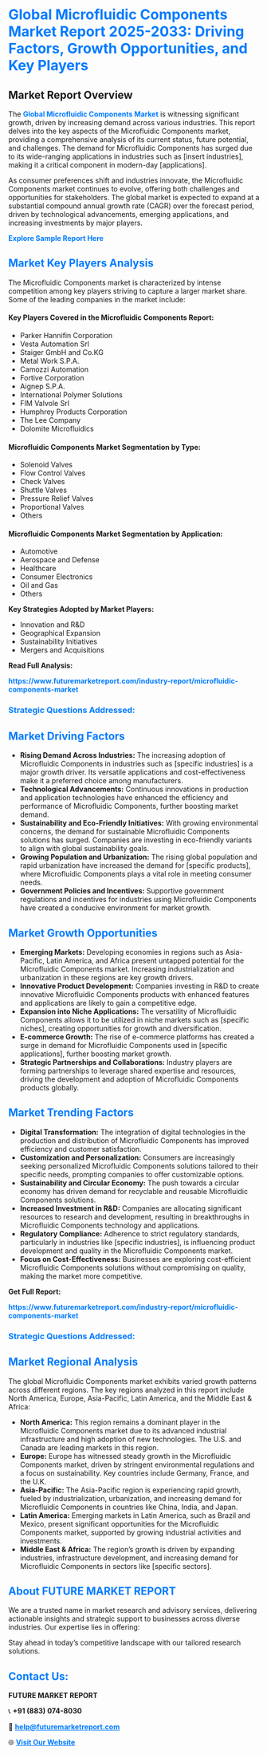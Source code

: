 <h1 style="color: #007BFF;">Global Microfluidic Components Market Report 2025-2033: Driving Factors, Growth Opportunities, and Key Players</h1>

<section id="overview">
<h2>Market Report Overview</h2>
<p>The <a href="https://www.futuremarketreport.com/industry-report/microfluidic-components-market" style="color: #007BFF; text-decoration: none;"><strong>Global Microfluidic Components Market</strong></a> is witnessing significant growth, driven by increasing demand across various industries. This report delves into the key aspects of the Microfluidic Components market, providing a comprehensive analysis of its current status, future potential, and challenges. The demand for Microfluidic Components has surged due to its wide-ranging applications in industries such as [insert industries], making it a critical component in modern-day [applications].</p>
<p>As consumer preferences shift and industries innovate, the Microfluidic Components market continues to evolve, offering both challenges and opportunities for stakeholders. The global market is expected to expand at a substantial compound annual growth rate (CAGR) over the forecast period, driven by technological advancements, emerging applications, and increasing investments by major players.</p>
</section>

<section id="overview">
<p><a href="https://www.futuremarketreport.com/request-sample/reportId=115264" style="color: #007BFF; text-decoration: none;"><strong>Explore Sample Report Here</strong></a></p>
</section>

<section id="key-players">
<h2 style="color: #007BFF;">Market Key Players Analysis</h2>
<p>The Microfluidic Components market is characterized by intense competition among key players striving to capture a larger market share. Some of the leading companies in the market include:</p>
<h4>Key Players Covered in the Microfluidic Components Report:</h4>
<ul><li>Parker Hannifin Corporation</li><li>Vesta Automation Srl</li><li>Staiger GmbH and Co.KG</li><li>Metal Work S.P.A.</li><li>Camozzi Automation</li><li>Fortive Corporation</li><li>Aignep S.P.A.</li><li>International Polymer Solutions</li><li>FIM Valvole Srl</li><li>Humphrey Products Corporation</li><li>The Lee Company</li><li>Dolomite Microfluidics</li></ul>
<h4>Microfluidic Components Market Segmentation by Type:</h4>
<ul><li>Solenoid Valves</li><li>Flow Control Valves</li><li>Check Valves</li><li>Shuttle Valves</li><li>Pressure Relief Valves</li><li>Proportional Valves</li><li>Others</li></ul>

<h4>Microfluidic Components Market Segmentation by Application:</h4>
<ul><li>Automotive</li><li>Aerospace and Defense</li><li>Healthcare</li><li>Consumer Electronics</li><li>Oil and Gas</li><li>Others</li></ul>
<p><strong>Key Strategies Adopted by Market Players:</strong></p>
<ul>
<li>Innovation and R&D</li>
<li>Geographical Expansion</li>
<li>Sustainability Initiatives</li>
<li>Mergers and Acquisitions</li>
</ul>
</section>

<section>
<p><strong>Read Full Analysis: </strong></p><a href="https://www.futuremarketreport.com/industry-report/microfluidic-components-market" style="color: #007BFF; text-decoration: none;"><strong>https://www.futuremarketreport.com/industry-report/microfluidic-components-market</strong></a>
<h3 style="color: #007BFF;">Strategic Questions Addressed:</h3>
</section>

<section id="driving-factors">
<h2 style="color: #007BFF;">Market Driving Factors</h2>
<ul>
<li><strong>Rising Demand Across Industries:</strong> The increasing adoption of Microfluidic Components in industries such as [specific industries] is a major growth driver. Its versatile applications and cost-effectiveness make it a preferred choice among manufacturers.</li>
<li><strong>Technological Advancements:</strong> Continuous innovations in production and application technologies have enhanced the efficiency and performance of Microfluidic Components, further boosting market demand.</li>
<li><strong>Sustainability and Eco-Friendly Initiatives:</strong> With growing environmental concerns, the demand for sustainable Microfluidic Components solutions has surged. Companies are investing in eco-friendly variants to align with global sustainability goals.</li>
<li><strong>Growing Population and Urbanization:</strong> The rising global population and rapid urbanization have increased the demand for [specific products], where Microfluidic Components plays a vital role in meeting consumer needs.</li>
<li><strong>Government Policies and Incentives:</strong> Supportive government regulations and incentives for industries using Microfluidic Components have created a conducive environment for market growth.</li>
</ul>
</section>

<section id="growth-opportunities">
<h2 style="color: #007BFF;">Market Growth Opportunities</h2>
<ul>
<li><strong>Emerging Markets:</strong> Developing economies in regions such as Asia-Pacific, Latin America, and Africa present untapped potential for the Microfluidic Components market. Increasing industrialization and urbanization in these regions are key growth drivers.</li>
<li><strong>Innovative Product Development:</strong> Companies investing in R&D to create innovative Microfluidic Components products with enhanced features and applications are likely to gain a competitive edge.</li>
<li><strong>Expansion into Niche Applications:</strong> The versatility of Microfluidic Components allows it to be utilized in niche markets such as [specific niches], creating opportunities for growth and diversification.</li>
<li><strong>E-commerce Growth:</strong> The rise of e-commerce platforms has created a surge in demand for Microfluidic Components used in [specific applications], further boosting market growth.</li>
<li><strong>Strategic Partnerships and Collaborations:</strong> Industry players are forming partnerships to leverage shared expertise and resources, driving the development and adoption of Microfluidic Components products globally.</li>
</ul>
</section>

<section id="trending-factors">
<h2 style="color: #007BFF;">Market Trending Factors</h2>
<ul>
<li><strong>Digital Transformation:</strong> The integration of digital technologies in the production and distribution of Microfluidic Components has improved efficiency and customer satisfaction.</li>
<li><strong>Customization and Personalization:</strong> Consumers are increasingly seeking personalized Microfluidic Components solutions tailored to their specific needs, prompting companies to offer customizable options.</li>
<li><strong>Sustainability and Circular Economy:</strong> The push towards a circular economy has driven demand for recyclable and reusable Microfluidic Components solutions.</li>
<li><strong>Increased Investment in R&D:</strong> Companies are allocating significant resources to research and development, resulting in breakthroughs in Microfluidic Components technology and applications.</li>
<li><strong>Regulatory Compliance:</strong> Adherence to strict regulatory standards, particularly in industries like [specific industries], is influencing product development and quality in the Microfluidic Components market.</li>
<li><strong>Focus on Cost-Effectiveness:</strong> Businesses are exploring cost-efficient Microfluidic Components solutions without compromising on quality, making the market more competitive.</li>
</ul>
</section>

<section>
<p><strong>Get Full Report: </strong></p><a href="https://www.futuremarketreport.com/industry-report/microfluidic-components-market" style="color: #007BFF; text-decoration: none;"><strong>https://www.futuremarketreport.com/industry-report/microfluidic-components-market</strong></a>
<h3 style="color: #007BFF;">Strategic Questions Addressed:</h3>
</section>


<section id="regional-analysis">
<h2 style="color: #007BFF;">Market Regional Analysis</h2>
<p>The global Microfluidic Components market exhibits varied growth patterns across different regions. The key regions analyzed in this report include North America, Europe, Asia-Pacific, Latin America, and the Middle East & Africa:</p>
<ul>
<li><strong>North America:</strong> This region remains a dominant player in the Microfluidic Components market due to its advanced industrial infrastructure and high adoption of new technologies. The U.S. and Canada are leading markets in this region.</li>
<li><strong>Europe:</strong> Europe has witnessed steady growth in the Microfluidic Components market, driven by stringent environmental regulations and a focus on sustainability. Key countries include Germany, France, and the U.K.</li>
<li><strong>Asia-Pacific:</strong> The Asia-Pacific region is experiencing rapid growth, fueled by industrialization, urbanization, and increasing demand for Microfluidic Components in countries like China, India, and Japan.</li>
<li><strong>Latin America:</strong> Emerging markets in Latin America, such as Brazil and Mexico, present significant opportunities for the Microfluidic Components market, supported by growing industrial activities and investments.</li>
<li><strong>Middle East & Africa:</strong> The region’s growth is driven by expanding industries, infrastructure development, and increasing demand for Microfluidic Components in sectors like [specific sectors].</li>
</ul>
</section>

<footer>
<h2 style="color: #007BFF;">About FUTURE MARKET REPORT</h2>
<p>We are a trusted name in market research and advisory services, delivering actionable insights and strategic support to businesses across diverse industries. Our expertise lies in offering:</p>

<p>Stay ahead in today’s competitive landscape with our tailored research solutions.</p>

<h2 style="color: #007BFF;">Contact Us:</h2>
<p><strong>FUTURE MARKET REPORT</strong></p>
<p>📞 <strong>+91 (883) 074-8030</strong></p>
<p>📧 <strong><a href="mailto:help@futuremarketreport.com" style="color: #007BFF;">help@futuremarketreport.com</a></strong></p>
<p>🌐 <strong><a href="https://www.futuremarketreport.com/" style="color: #007BFF;">Visit Our Website</a></strong></p>
</footer>